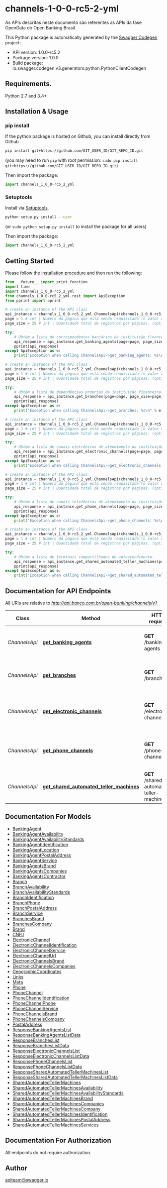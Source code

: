 # channels-1-0-0-rc5-2-yml
As APIs descritas neste documento são referentes as APIs da fase OpenData do Open Banking Brasil.

This Python package is automatically generated by the [Swagger Codegen](https://github.com/swagger-api/swagger-codegen) project:

- API version: 1.0.0-rc5.2
- Package version: 1.0.0
- Build package: io.swagger.codegen.v3.generators.python.PythonClientCodegen

## Requirements.

Python 2.7 and 3.4+

## Installation & Usage
### pip install

If the python package is hosted on Github, you can install directly from Github

```sh
pip install git+https://github.com/GIT_USER_ID/GIT_REPO_ID.git
```
(you may need to run `pip` with root permission: `sudo pip install git+https://github.com/GIT_USER_ID/GIT_REPO_ID.git`)

Then import the package:
```python
import channels_1_0_0-rc5_2_yml 
```

### Setuptools

Install via [Setuptools](http://pypi.python.org/pypi/setuptools).

```sh
python setup.py install --user
```
(or `sudo python setup.py install` to install the package for all users)

Then import the package:
```python
import channels_1_0_0-rc5_2_yml
```

## Getting Started

Please follow the [installation procedure](#installation--usage) and then run the following:

```python
from __future__ import print_function
import time
import channels_1_0_0-rc5_2_yml
from channels_1_0_0-rc5_2_yml.rest import ApiException
from pprint import pprint

# create an instance of the API class
api_instance = channels_1_0_0-rc5_2_yml.ChannelsApi(channels_1_0_0-rc5_2_yml.ApiClient(configuration))
page = 1 # int | Número da página que está sendo requisitada (o valor da primeira página é 1). (optional) (default to 1)
page_size = 25 # int | Quantidade total de registros por páginas. (optional) (default to 25)

try:
    # Obtém a lista de correspondentes bancários da instituição financeira.
    api_response = api_instance.get_banking_agents(page=page, page_size=page_size)
    pprint(api_response)
except ApiException as e:
    print("Exception when calling ChannelsApi->get_banking_agents: %s\n" % e)

# create an instance of the API class
api_instance = channels_1_0_0-rc5_2_yml.ChannelsApi(channels_1_0_0-rc5_2_yml.ApiClient(configuration))
page = 1 # int | Número da página que está sendo requisitada (o valor da primeira página é 1). (optional) (default to 1)
page_size = 25 # int | Quantidade total de registros por páginas. (optional) (default to 25)

try:
    # Obtém a lista de dependências próprias da instituição financeira.
    api_response = api_instance.get_branches(page=page, page_size=page_size)
    pprint(api_response)
except ApiException as e:
    print("Exception when calling ChannelsApi->get_branches: %s\n" % e)

# create an instance of the API class
api_instance = channels_1_0_0-rc5_2_yml.ChannelsApi(channels_1_0_0-rc5_2_yml.ApiClient(configuration))
page = 1 # int | Número da página que está sendo requisitada (o valor da primeira página é 1). (optional) (default to 1)
page_size = 25 # int | Quantidade total de registros por páginas. (optional) (default to 25)

try:
    # Obtém a lista de canais eletrônicos de atendimento da instituição financeira.
    api_response = api_instance.get_electronic_channels(page=page, page_size=page_size)
    pprint(api_response)
except ApiException as e:
    print("Exception when calling ChannelsApi->get_electronic_channels: %s\n" % e)

# create an instance of the API class
api_instance = channels_1_0_0-rc5_2_yml.ChannelsApi(channels_1_0_0-rc5_2_yml.ApiClient(configuration))
page = 1 # int | Número da página que está sendo requisitada (o valor da primeira página é 1). (optional) (default to 1)
page_size = 25 # int | Quantidade total de registros por páginas. (optional) (default to 25)

try:
    # Obtém a lista de canais telefônicos de atendimento da instituição financeira.
    api_response = api_instance.get_phone_channels(page=page, page_size=page_size)
    pprint(api_response)
except ApiException as e:
    print("Exception when calling ChannelsApi->get_phone_channels: %s\n" % e)

# create an instance of the API class
api_instance = channels_1_0_0-rc5_2_yml.ChannelsApi(channels_1_0_0-rc5_2_yml.ApiClient(configuration))
page = 1 # int | Número da página que está sendo requisitada (o valor da primeira página é 1). (optional) (default to 1)
page_size = 25 # int | Quantidade total de registros por páginas. (optional) (default to 25)

try:
    # Obtém a lista de terminais compartilhados de autoatendimento.
    api_response = api_instance.get_shared_automated_teller_machines(page=page, page_size=page_size)
    pprint(api_response)
except ApiException as e:
    print("Exception when calling ChannelsApi->get_shared_automated_teller_machines: %s\n" % e)
```

## Documentation for API Endpoints

All URIs are relative to *http://api.banco.com.br/open-banking/channels/v1*

Class | Method | HTTP request | Description
------------ | ------------- | ------------- | -------------
*ChannelsApi* | [**get_banking_agents**](docs/ChannelsApi.md#get_banking_agents) | **GET** /banking-agents | Obtém a lista de correspondentes bancários da instituição financeira.
*ChannelsApi* | [**get_branches**](docs/ChannelsApi.md#get_branches) | **GET** /branches | Obtém a lista de dependências próprias da instituição financeira.
*ChannelsApi* | [**get_electronic_channels**](docs/ChannelsApi.md#get_electronic_channels) | **GET** /electronic-channels | Obtém a lista de canais eletrônicos de atendimento da instituição financeira.
*ChannelsApi* | [**get_phone_channels**](docs/ChannelsApi.md#get_phone_channels) | **GET** /phone-channels | Obtém a lista de canais telefônicos de atendimento da instituição financeira.
*ChannelsApi* | [**get_shared_automated_teller_machines**](docs/ChannelsApi.md#get_shared_automated_teller_machines) | **GET** /shared-automated-teller-machines | Obtém a lista de terminais compartilhados de autoatendimento.

## Documentation For Models

 - [BankingAgent](docs/BankingAgent.md)
 - [BankingAgentAvailability](docs/BankingAgentAvailability.md)
 - [BankingAgentAvailabilityStandards](docs/BankingAgentAvailabilityStandards.md)
 - [BankingAgentIdentification](docs/BankingAgentIdentification.md)
 - [BankingAgentLocation](docs/BankingAgentLocation.md)
 - [BankingAgentPostalAddress](docs/BankingAgentPostalAddress.md)
 - [BankingAgentService](docs/BankingAgentService.md)
 - [BankingAgentsBrand](docs/BankingAgentsBrand.md)
 - [BankingAgentsCompanies](docs/BankingAgentsCompanies.md)
 - [BankingAgentsContractor](docs/BankingAgentsContractor.md)
 - [Branch](docs/Branch.md)
 - [BranchAvailability](docs/BranchAvailability.md)
 - [BranchAvailabilityStandards](docs/BranchAvailabilityStandards.md)
 - [BranchIdentification](docs/BranchIdentification.md)
 - [BranchPhone](docs/BranchPhone.md)
 - [BranchPostalAddress](docs/BranchPostalAddress.md)
 - [BranchService](docs/BranchService.md)
 - [BranchesBrand](docs/BranchesBrand.md)
 - [BranchesCompany](docs/BranchesCompany.md)
 - [Brand](docs/Brand.md)
 - [CNPJ](docs/CNPJ.md)
 - [ElectronicChannel](docs/ElectronicChannel.md)
 - [ElectronicChannelIdentification](docs/ElectronicChannelIdentification.md)
 - [ElectronicChannelService](docs/ElectronicChannelService.md)
 - [ElectronicChannelUrl](docs/ElectronicChannelUrl.md)
 - [ElectronicChannelsBrand](docs/ElectronicChannelsBrand.md)
 - [ElectronicChannelsCompanies](docs/ElectronicChannelsCompanies.md)
 - [GeographicCoordinates](docs/GeographicCoordinates.md)
 - [Links](docs/Links.md)
 - [Meta](docs/Meta.md)
 - [Phone](docs/Phone.md)
 - [PhoneChannel](docs/PhoneChannel.md)
 - [PhoneChannelIdentification](docs/PhoneChannelIdentification.md)
 - [PhoneChannelPhone](docs/PhoneChannelPhone.md)
 - [PhoneChannelService](docs/PhoneChannelService.md)
 - [PhoneChannelsBrand](docs/PhoneChannelsBrand.md)
 - [PhoneChannelsCompany](docs/PhoneChannelsCompany.md)
 - [PostalAddress](docs/PostalAddress.md)
 - [ResponseBankingAgentsList](docs/ResponseBankingAgentsList.md)
 - [ResponseBankingAgentsListData](docs/ResponseBankingAgentsListData.md)
 - [ResponseBranchesList](docs/ResponseBranchesList.md)
 - [ResponseBranchesListData](docs/ResponseBranchesListData.md)
 - [ResponseElectronicChannelsList](docs/ResponseElectronicChannelsList.md)
 - [ResponseElectronicChannelsListData](docs/ResponseElectronicChannelsListData.md)
 - [ResponsePhoneChannelsList](docs/ResponsePhoneChannelsList.md)
 - [ResponsePhoneChannelsListData](docs/ResponsePhoneChannelsListData.md)
 - [ResponseSharedAutomatedTellerMachinesList](docs/ResponseSharedAutomatedTellerMachinesList.md)
 - [ResponseSharedAutomatedTellerMachinesListData](docs/ResponseSharedAutomatedTellerMachinesListData.md)
 - [SharedAutomatedTellerMachines](docs/SharedAutomatedTellerMachines.md)
 - [SharedAutomatedTellerMachinesAvailability](docs/SharedAutomatedTellerMachinesAvailability.md)
 - [SharedAutomatedTellerMachinesAvailabilityStandards](docs/SharedAutomatedTellerMachinesAvailabilityStandards.md)
 - [SharedAutomatedTellerMachinesBrand](docs/SharedAutomatedTellerMachinesBrand.md)
 - [SharedAutomatedTellerMachinesCompanies](docs/SharedAutomatedTellerMachinesCompanies.md)
 - [SharedAutomatedTellerMachinesCompany](docs/SharedAutomatedTellerMachinesCompany.md)
 - [SharedAutomatedTellerMachinesIdentification](docs/SharedAutomatedTellerMachinesIdentification.md)
 - [SharedAutomatedTellerMachinesPostalAddress](docs/SharedAutomatedTellerMachinesPostalAddress.md)
 - [SharedAutomatedTellerMachinesServices](docs/SharedAutomatedTellerMachinesServices.md)

## Documentation For Authorization

 All endpoints do not require authorization.


## Author

apiteam@swagger.io

